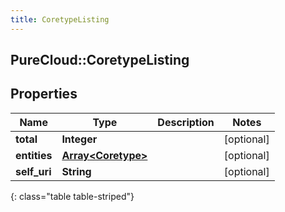 ```yaml
---
title: CoretypeListing
---
```

## PureCloud::CoretypeListing

## Properties

|Name | Type | Description | Notes|
|------------ | ------------- | ------------- | -------------|
| **total** | **Integer** |  | [optional] |
| **entities** | [**Array&lt;Coretype&gt;**](Coretype.html) |  | [optional] |
| **self_uri** | **String** |  | [optional] |
{: class="table table-striped"}


